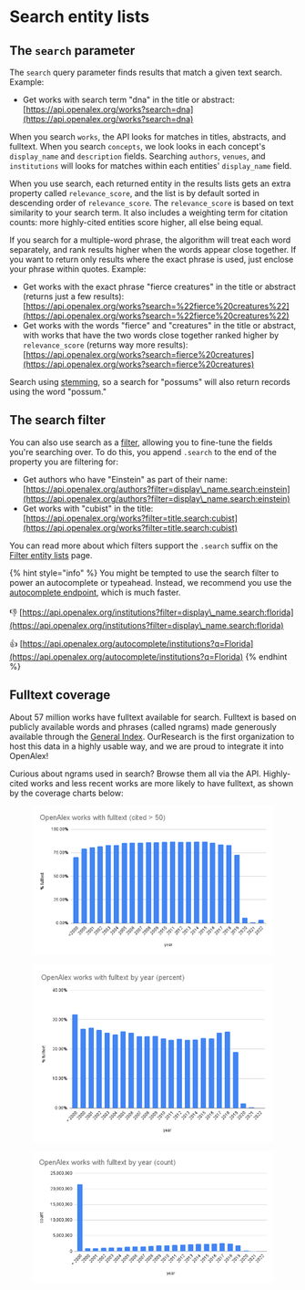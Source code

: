 # Search entity lists

## The `search` parameter

The `search` query parameter finds results that match a given text search. Example:

* Get works with search term "dna" in the title or abstract:\
  [https://api.openalex.org/works?search=dna](https://api.openalex.org/works?search=dna)

When you search `works`, the API looks for matches in titles, abstracts, and fulltext. When you search `concepts`, we look looks in each concept's `display_name` and `description` fields. Searching  `authors`, `venues`, and `institutions` will looks for matches within each entities' `display_name` field.

When you use search, each returned entity in the results lists gets an extra property called `relevance_score`, and the list is by default sorted in descending order of `relevance_score`. The `relevance_score` is based on text similarity to your search term. It also includes a weighting term for citation counts: more highly-cited entities score higher, all else being equal.

If you search for a multiple-word phrase, the algorithm will treat each word separately, and rank results higher when the words appear close together. If you want to return only results where the exact phrase is used, just enclose your phrase within quotes. Example:

* Get works with the exact phrase "fierce creatures" in the title or abstract (returns just a few results):\
  [https://api.openalex.org/works?search=%22fierce%20creatures%22](https://api.openalex.org/works?search=%22fierce%20creatures%22)
* Get works with the words "fierce" and "creatures" in the title or abstract, with works that have the two words close together ranked higher by `relevance_score` (returns way more results):\
  [https://api.openalex.org/works?search=fierce%20creatures](https://api.openalex.org/works?search=fierce%20creatures)

Search using [stemming](https://en.wikipedia.org/wiki/Stemming), so a search for "possums" will also return records using the word "possum."

## The search filter

You can also use search as a [filter](filter-entity-lists.md), allowing you to fine-tune the fields you're searching over. To do this, you append `.search` to the end of the property you are filtering for:

* Get authors who have "Einstein" as part of their name:\
  [https://api.openalex.org/authors?filter=display\_name.search:einstein](https://api.openalex.org/authors?filter=display\_name.search:einstein)
* Get works with "cubist" in the title:\
  [https://api.openalex.org/works?filter=title.search:cubist](https://api.openalex.org/works?filter=title.search:cubist)

You can read more about which filters support the `.search` suffix on the [Filter entity lists](filter-entity-lists.md) page.

{% hint style="info" %}
You might be tempted to use the search filter to power an autocomplete or typeahead. Instead, we recommend you use the [autocomplete endpoint](../autocomplete-endpoint.md), which is much faster.\
\
👎 [https://api.openalex.org/institutions?filter=display\_name.search:florida](https://api.openalex.org/institutions?filter=display\_name.search:florida) &#x20;

👍 [https://api.openalex.org/autocomplete/institutions?q=Florida](https://api.openalex.org/autocomplete/institutions?q=Florida)
{% endhint %}

## Fulltext coverage

About 57 million works have fulltext available for search. Fulltext is based on publicly available words and phrases (called ngrams) made generously available through the [General Index](https://archive.org/details/GeneralIndex). OurResearch is the first organization to host this data in a highly usable way, and we are proud to integrate it into OpenAlex!

Curious about ngrams used in search? Browse them all via the API. Highly-cited works and less recent works are more likely to have fulltext, as shown by the coverage charts below:

<figure><img src="../../.gitbook/assets/OpenAlex works with fulltext (cited _ 50) (1).png" alt=""><figcaption></figcaption></figure>

<figure><img src="../../.gitbook/assets/OpenAlex works with fulltext by year (percent).png" alt=""><figcaption></figcaption></figure>

<figure><img src="../../.gitbook/assets/OpenAlex works with fulltext by year (count).png" alt=""><figcaption></figcaption></figure>

